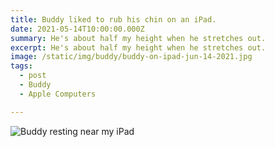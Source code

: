 ```yaml
---
title: Buddy liked to rub his chin on an iPad.
date: 2021-05-14T10:00:00.000Z
summary: He's about half my height when he stretches out.
excerpt: He's about half my height when he stretches out.
image: /static/img/buddy/buddy-on-ipad-jun-14-2021.jpg
tags:
  - post 
  - Buddy
  - Apple Computers

---
```


![Buddy resting near my iPad](/static/img/buddy/buddy-on-ipad-jun-14-2021.jpg "Buddy resting near my iPad")